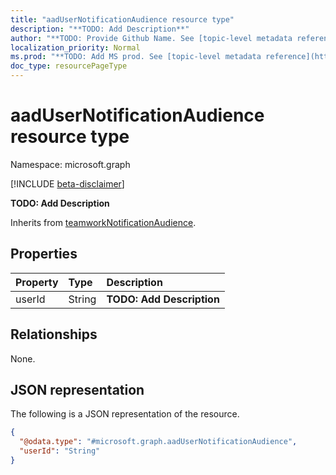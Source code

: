 ```yaml
---
title: "aadUserNotificationAudience resource type"
description: "**TODO: Add Description**"
author: "**TODO: Provide Github Name. See [topic-level metadata reference](https://msgo.azurewebsites.net/add/document/guidelines/metadata.html#topic-level-metadata)**"
localization_priority: Normal
ms.prod: "**TODO: Add MS prod. See [topic-level metadata reference](https://msgo.azurewebsites.net/add/document/guidelines/metadata.html#topic-level-metadata)**"
doc_type: resourcePageType
---
```


# aadUserNotificationAudience resource type

Namespace: microsoft.graph

[!INCLUDE [beta-disclaimer](../../includes/beta-disclaimer.md)]

**TODO: Add Description**


Inherits from [teamworkNotificationAudience](../resources/teamworknotificationaudience.md).

## Properties
|Property|Type|Description|
|:---|:---|:---|
|userId|String|**TODO: Add Description**|

## Relationships
None.

## JSON representation
The following is a JSON representation of the resource.
<!-- {
  "blockType": "resource",
  "@odata.type": "microsoft.graph.aadUserNotificationAudience"
}
-->
``` json
{
  "@odata.type": "#microsoft.graph.aadUserNotificationAudience",
  "userId": "String"
}
```

